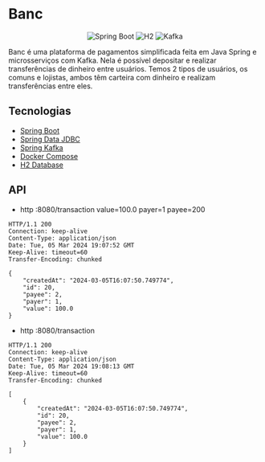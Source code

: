 # Banc

<p align="center">
  <img src="https://img.shields.io/static/v1?label=Java&message=Spring%20Boot&color=8257E5&labelColor=000000" alt="Spring Boot" />
  <img src="https://img.shields.io/static/v1?label=DB&message=H2&color=8257E5&labelColor=000000" alt="H2" />
  <img src="https://img.shields.io/static/v1?label=Messaging&message=Kafka&color=8257E5&labelColor=000000" alt="Kafka" />
</p>

Banc é uma plataforma de pagamentos simplificada feita em Java Spring e microsserviços com Kafka. Nela é possível depositar e realizar transferências de dinheiro entre usuários. Temos 2 tipos de usuários, os comuns e lojistas, ambos têm carteira com dinheiro e realizam transferências entre eles.

## Tecnologias

- [Spring Boot](https://spring.io/projects/spring-boot)
- [Spring Data JDBC](https://spring.io/projects/spring-data-jdbc)
- [Spring Kafka](https://spring.io/projects/spring-kafka)
- [Docker Compose](https://docs.docker.com/compose/)
- [H2 Database](https://www.h2database.com)
  <br />

## API

- http :8080/transaction value=100.0 payer=1 payee=200
```
HTTP/1.1 200
Connection: keep-alive
Content-Type: application/json
Date: Tue, 05 Mar 2024 19:07:52 GMT
Keep-Alive: timeout=60
Transfer-Encoding: chunked

{
    "createdAt": "2024-03-05T16:07:50.749774",
    "id": 20,
    "payee": 2,
    "payer": 1,
    "value": 100.0
}
```

- http :8080/transaction
```
HTTP/1.1 200
Connection: keep-alive
Content-Type: application/json
Date: Tue, 05 Mar 2024 19:08:13 GMT
Keep-Alive: timeout=60
Transfer-Encoding: chunked

[
    {
        "createdAt": "2024-03-05T16:07:50.749774",
        "id": 20,
        "payee": 2,
        "payer": 1,
        "value": 100.0
    }
]
```
